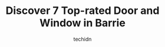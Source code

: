 ---
layout: ampstory
image: https://i0.wp.com/www.auto.or.id/wp-content/uploads/2023/06/clera-windows-doors-barrie-0-barrie-1686325650.jpeg?resize=640,853
author: techidn
featured: false
description: Barrie, Ontario, Canada is a haven for Door and Window enthusiasts, boasting an impressive array of 7 top-notch establishments. Whether youre a seasoned connoisseur or simply curious to exp
title: Discover 7 Top-rated Door and Window in Barrie
cover:
   title: Discover 7 Top-rated Door and Window in Barrie
   subtitle: AUTO.OR.ID
   background: https://www.auto.or.id/wp-content/uploads/2023/06/clera-windows-doors-barrie-0-barrie-1686325650.jpeg

pages: 
 - layout: thirds
   top: <h1>#1 Nordik Windows and Doors</h1>
   bottom: "<p>Very happy with my new exterior door and sidelight. Installers were very courteous,  professional and workmanship was excellent. The exterior door has an oval decorative </p>"
   background: https://www.auto.or.id/wp-content/uploads/2023/06/clera-windows-doors-barrie-1-barrie-1686325651.jpeg
   backgroundblur: true
 - layout: thirds
   top: <h1>#2 Kempenfelt Windows and Doors</h1>
   bottom: "<p>92 Commerce Park Dr, Barrie, ON L4N 8W8, Canada</p>"
   background: https://www.auto.or.id/wp-content/uploads/2023/06/clera-windows-doors-barrie-2-barrie-1686325652.jpeg
   cta:
      link: https://www.auto.or.id/discover-7-top-rated-door-and-window-in-barrie/
      text: Discover 7 Top-rated Door and Window in Barrie
 - layout: thirds
   top: <h1>#3 Complete Windows & Doors Ltd.</h1>
   bottom: "<p>53 Churchill Dr, Barrie, ON L4N 8Z5, Canada</p>"
   background: https://images.unsplash.com/photo-1617814076367-b759c7d7e738?ixlib=rb-4.0.3&ixid=MnwxMjA3fDB8MHxwaG90by1wYWdlfHx8fGVufDB8fHx8&auto=format&fit=crop&w=640&h=853&q=80
   cta:
      link: https://www.auto.or.id/discover-7-top-rated-door-and-window-in-barrie/
      text: Discover 7 Top-rated Door and Window in Barrie
 - layout: thirds
   top: <h1>#4 Total Home Windows and Doors Barrie Windows Replacement</h1>
   bottom: "<p>509 Bayfield St #51, Barrie, ON L4M 4Z8, Canada</p>"
   background: https://images.unsplash.com/photo-1577696467479-4c92df55c24a?ixlib=rb-4.0.3&ixid=MnwxMjA3fDB8MHxwaG90by1wYWdlfHx8fGVufDB8fHx8&auto=format&fit=crop&w=640&h=853&q=80
   cta:
      link: https://www.auto.or.id/discover-7-top-rated-door-and-window-in-barrie/
      text: Discover 7 Top-rated Door and Window in Barrie
 - layout: thirds
   top: <h1>#5 GoldHill Windows and Doors</h1>
   bottom: "<p>526 Welham Rd Unit 1, Barrie, ON L4N 8Z7, Canada</p>"
   background: https://images.unsplash.com/photo-1523676060187-f55189a71f5e?ixlib=rb-4.0.3&ixid=MnwxMjA3fDB8MHxwaG90by1wYWdlfHx8fGVufDB8fHx8&auto=format&fit=crop&w=640&h=853&q=80
   cta:
      link: https://www.auto.or.id/discover-7-top-rated-door-and-window-in-barrie/
      text: Discover 7 Top-rated Door and Window in Barrie
 - layout: thirds
   top: <h1>#6 Clera Windows + Doors Barrie</h1>
   bottom: "<p>1719 Innisfil Beach Rd, Innisfil, ON L9S 4B3, Canada</p>"
   background: https://images.unsplash.com/photo-1619844175408-c05947985e2d?ixlib=rb-4.0.3&ixid=MnwxMjA3fDB8MHxwaG90by1wYWdlfHx8fGVufDB8fHx8&auto=format&fit=crop&w=640&h=853&q=80
   cta:
      link: https://www.auto.or.id/discover-7-top-rated-door-and-window-in-barrie/
      text: Discover 7 Top-rated Door and Window in Barrie
 - layout: thirds
   top: <h1>#7 Innovative Home Improvements</h1>
   bottom: "<p>89 Livia Herman Way, Barrie, ON L4M 6X2, Canada</p>"
   background: https://images.unsplash.com/photo-1574524096264-8d7e68d047f3?ixlib=rb-4.0.3&ixid=MnwxMjA3fDB8MHxwaG90by1wYWdlfHx8fGVufDB8fHx8&auto=format&fit=crop&w=640&h=853&q=80
   cta:
      link: https://www.auto.or.id/discover-7-top-rated-door-and-window-in-barrie/
      text: Discover 7 Top-rated Door and Window in Barrie
 - layout: thirds
   middle: Continue reading...
   background: https://images.unsplash.com/photo-1578659242540-6f036471ca61?ixlib=rb-4.0.3&ixid=MnwxMjA3fDB8MHxwaG90by1wYWdlfHx8fGVufDB8fHx8&auto=format&fit=crop&w=640&h=853&q=80
   cta:
      link: https://www.auto.or.id/discover-7-top-rated-door-and-window-in-barrie/
      text: Discover 7 Top-rated Door and Window in Barrie

---